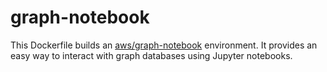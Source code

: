 # graph-notebook

This Dockerfile builds an [aws/graph-notebook] environment. It provides an easy
way to interact with graph databases using Jupyter notebooks.


[aws/graph-notebook]: https://github.com/aws/graph-notebook

